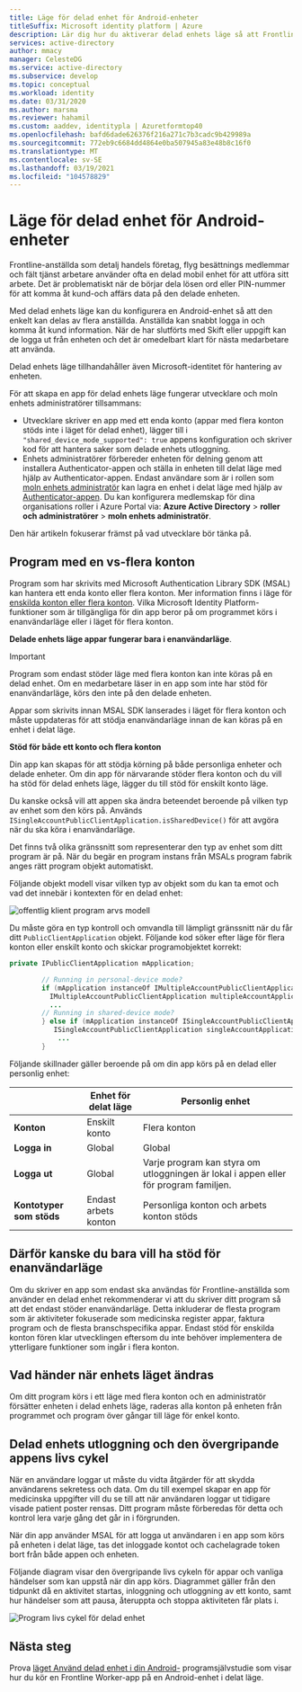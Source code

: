 ```yaml
---
title: Läge för delad enhet för Android-enheter
titleSuffix: Microsoft identity platform | Azure
description: Lär dig hur du aktiverar delad enhets läge så att Frontline arbetare kan dela en Android-enhet
services: active-directory
author: mmacy
manager: CelesteDG
ms.service: active-directory
ms.subservice: develop
ms.topic: conceptual
ms.workload: identity
ms.date: 03/31/2020
ms.author: marsma
ms.reviewer: hahamil
ms.custom: aaddev, identitypla | Azuretformtop40
ms.openlocfilehash: bafd6dade626376f216a271c7b3cadc9b429989a
ms.sourcegitcommit: 772eb9c6684dd4864e0ba507945a83e48b8c16f0
ms.translationtype: MT
ms.contentlocale: sv-SE
ms.lasthandoff: 03/19/2021
ms.locfileid: "104578829"
---
```

# <a name="shared-device-mode-for-android-devices"></a>Läge för delad enhet för Android-enheter

Frontline-anställda som detalj handels företag, flyg besättnings medlemmar och fält tjänst arbetare använder ofta en delad mobil enhet för att utföra sitt arbete. Det är problematiskt när de börjar dela lösen ord eller PIN-nummer för att komma åt kund-och affärs data på den delade enheten.

Med delad enhets läge kan du konfigurera en Android-enhet så att den enkelt kan delas av flera anställda. Anställda kan snabbt logga in och komma åt kund information. När de har slutförts med Skift eller uppgift kan de logga ut från enheten och det är omedelbart klart för nästa medarbetare att använda.

Delad enhets läge tillhandahåller även Microsoft-identitet för hantering av enheten.

För att skapa en app för delad enhets läge fungerar utvecklare och moln enhets administratörer tillsammans:

- Utvecklare skriver en app med ett enda konto (appar med flera konton stöds inte i läget för delad enhet), lägger till i `"shared_device_mode_supported": true` appens konfiguration och skriver kod för att hantera saker som delade enhets utloggning.
- Enhets administratörer förbereder enheten för delning genom att installera Authenticator-appen och ställa in enheten till delat läge med hjälp av Authenticator-appen. Endast användare som är i rollen som [moln enhets administratör](../roles/permissions-reference.md#cloud-device-administrator) kan lagra en enhet i delat läge med hjälp av [Authenticator-appen](../user-help/user-help-auth-app-overview.md). Du kan konfigurera medlemskap för dina organisations roller i Azure Portal via: **Azure Active Directory**  >  **roller och administratörer**  >  **moln enhets administratör**.

 Den här artikeln fokuserar främst på vad utvecklare bör tänka på.

## <a name="single-vs-multiple-account-applications"></a>Program med en vs-flera konton

Program som har skrivits med Microsoft Authentication Library SDK (MSAL) kan hantera ett enda konto eller flera konton. Mer information finns i läge för [enskilda konton eller flera konton](single-multi-account.md). Vilka Microsoft Identity Platform-funktioner som är tillgängliga för din app beror på om programmet körs i enanvändarläge eller i läget för flera konton.

**Delade enhets läge appar fungerar bara i enanvändarläge**.

> [!IMPORTANT]
> Program som endast stöder läge med flera konton kan inte köras på en delad enhet. Om en medarbetare läser in en app som inte har stöd för enanvändarläge, körs den inte på den delade enheten.
>
> Appar som skrivits innan MSAL SDK lanserades i läget för flera konton och måste uppdateras för att stödja enanvändarläge innan de kan köras på en enhet i delat läge.

**Stöd för både ett konto och flera konton**

Din app kan skapas för att stödja körning på både personliga enheter och delade enheter. Om din app för närvarande stöder flera konton och du vill ha stöd för delad enhets läge, lägger du till stöd för enskilt konto läge.

Du kanske också vill att appen ska ändra beteendet beroende på vilken typ av enhet som den körs på. Används `ISingleAccountPublicClientApplication.isSharedDevice()` för att avgöra när du ska köra i enanvändarläge.

Det finns två olika gränssnitt som representerar den typ av enhet som ditt program är på. När du begär en program instans från MSALs program fabrik anges rätt program objekt automatiskt.

Följande objekt modell visar vilken typ av objekt som du kan ta emot och vad det innebär i kontexten för en delad enhet:

![offentlig klient program arvs modell](media/v2-shared-device-mode/ipublic-client-app-inheritance.png)

Du måste göra en typ kontroll och omvandla till lämpligt gränssnitt när du får ditt `PublicClientApplication` objekt. Följande kod söker efter läge för flera konton eller enskilt konto och skickar programobjektet korrekt:

```java
private IPublicClientApplication mApplication;

        // Running in personal-device mode?
        if (mApplication instanceOf IMultipleAccountPublicClientApplication) {
          IMultipleAccountPublicClientApplication multipleAccountApplication = (IMultipleAccountPublicClientApplication) mApplication;
          ...
        // Running in shared-device mode?
        } else if (mApplication instanceOf ISingleAccountPublicClientApplication) {
           ISingleAccountPublicClientApplication singleAccountApplication = (ISingleAccountPublicClientApplication) mApplication;
            ...
        }
```

Följande skillnader gäller beroende på om din app körs på en delad eller personlig enhet:

|  | Enhet för delat läge  | Personlig enhet |
|---------|---------|---------|
| **Konton**     | Enskilt konto | Flera konton |
| **Logga in** | Global | Global |
| **Logga ut** | Global | Varje program kan styra om utloggningen är lokal i appen eller för program familjen. |
| **Kontotyper som stöds** | Endast arbets konton | Personliga konton och arbets konton stöds  |

## <a name="why-you-may-want-to-only-support-single-account-mode"></a>Därför kanske du bara vill ha stöd för enanvändarläge

Om du skriver en app som endast ska användas för Frontline-anställda som använder en delad enhet rekommenderar vi att du skriver ditt program så att det endast stöder enanvändarläge. Detta inkluderar de flesta program som är aktiviteter fokuserade som medicinska register appar, faktura program och de flesta branschspecifika appar. Endast stöd för enskilda konton fören klar utvecklingen eftersom du inte behöver implementera de ytterligare funktioner som ingår i flera konton.

## <a name="what-happens-when-the-device-mode-changes"></a>Vad händer när enhets läget ändras

Om ditt program körs i ett läge med flera konton och en administratör försätter enheten i delad enhets läge, raderas alla konton på enheten från programmet och program över gångar till läge för enkel konto.

## <a name="shared-device-sign-out-and-the-overall-app-lifecycle"></a>Delad enhets utloggning och den övergripande appens livs cykel

När en användare loggar ut måste du vidta åtgärder för att skydda användarens sekretess och data. Om du till exempel skapar en app för medicinska uppgifter vill du se till att när användaren loggar ut tidigare visade patient poster rensas. Ditt program måste förberedas för detta och kontrol lera varje gång det går in i förgrunden.

När din app använder MSAL för att logga ut användaren i en app som körs på enheten i delat läge, tas det inloggade kontot och cachelagrade token bort från både appen och enheten.

Följande diagram visar den övergripande livs cykeln för appar och vanliga händelser som kan uppstå när din app körs. Diagrammet gäller från den tidpunkt då en aktivitet startas, inloggning och utloggning av ett konto, samt hur händelser som att pausa, återuppta och stoppa aktiviteten får plats i.

![Program livs cykel för delad enhet](media/v2-shared-device-mode/lifecycle.png)

## <a name="next-steps"></a>Nästa steg

Prova [läget Använd delad enhet i din Android-](tutorial-v2-shared-device-mode.md) programsjälvstudie som visar hur du kör en Frontline Worker-app på en Android-enhet i delat läge.
